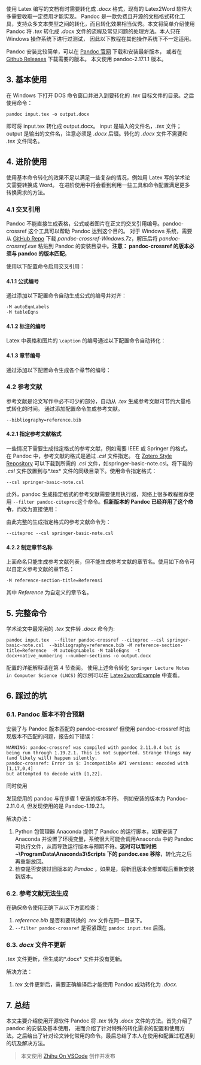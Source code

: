 使用 Latex 编写的文档有时需要转化成 _.docx_ 格式，现有的 Latex2Word 软件大多需要收取一定费用才能实现。 Pandoc 是一款免费且开源的文档格式转化工具，支持众多文本类型之间的转化，而且转化效果相当优秀。本文将简单介绍使用 Pandoc 将 _.tex_ 转化成 _.docx_ 文件的流程及常见问题的处理方法。本人只在 Windows 操作系统下进行过测试， 因此以下教程在其他操作系统下不一定适用。

Pandoc 安装比较简单，可以在 [Pandoc 官网](https://link.zhihu.com/?target=https%3A//pandoc.org/installing.html) 下载和安装最新版本， 或者在 [Github Releases](https://link.zhihu.com/?target=https%3A//github.com/jgm/pandoc/releases/) 下载需要的版本。 本文使用 pandoc-2.17.1.1 版本。

## 3\. 基本使用

在 Windows 下打开 DOS 命令窗口并进入到要转化的 _.tex_ 目标文件的目录。之后使用命令：

```
pandoc input.tex -o output.docx
```

即可将 input.tex 转化成 output.docx。 input 是输入的文件名，_.tex_ 文件； output 是输出的文件名，注意必须是 _.docx_ 后缀。转化的 _.docx_ 文件不需要和 _.tex_ 文件同名。

## 4\. 进阶使用

使用基本命令转化的效果不足以满足一些复杂的情况，例如用 Latex 写的学术论文需要转换成 Word。 在进阶使用中将会看到利用一些工具和命令配置满足更多转换需求的方法。

### 4.1 交叉引用

Pandoc 不能直接生成表格，公式或者图片在正文的交叉引用编号。pandoc-crossref 这个工具可以帮助 Pandoc 达到这个目的。 对于 Windows 系统，需要从 [GitHub Repo](https://link.zhihu.com/?target=https%3A//github.com/lierdakil/pandoc-crossref/releases) 下载 _pandoc-crossref-Windows.7z_，解压后将 _pandoc-crossref.exe_ 粘贴到 Pandoc 的安装目录中。**注意： pandoc-crossref 的版本必须与 pandoc 的版本匹配**。

使用以下配置命令启用交叉引用：

#### 4.1.1 公式编号

通过添加以下配置命令自动生成公式的编号并对齐：

```
-M autoEqnLabels 
-M tableEqns
```

#### 4.1.2 标注的编号

Latex 中表格和图片的 `\caption` 的编号通过以下配置命令自动转化：

#### 4.1.3 章节编号

通过添加以下配置命令生成各个章节的编号：

### 4.2 参考文献

参考文献是论文写作中必不可少的部分，自动从 _.tex_ 生成参考文献可节约大量格式转化的时间。 通过添加配置命令生成参考文献。

```
--bibliography=reference.bib
```

#### 4.2.1 指定参考文献格式

一些情况下需要生成指定格式的参考文献，例如需要 IEEE 或 Springer 的格式。 在 Pandoc 中，参考文献的格式是通过 _.csl_ 文件指定。 在 [Zotero Style Repository](https://link.zhihu.com/?target=https%3A//www.zotero.org/styles) 可以下载到所需的 _.csl_ 文件，如springer-basic-note.csl。将下载的 _.csl_ 文件放置到与\*.tex\* 文件的同级目录下。使用命令指定格式：

```
--csl springer-basic-note.csl 
```

此外，pandoc 生成指定格式的参考文献需要使用执行器，网络上很多教程推荐使用 `--filter pandoc-citeproc`这个命令。**但新版本的 Pandoc 已经弃用了这个命令**，而改为直接使用：

由此完整的生成指定格式的参考文献命令为：

```
--citeproc --csl springer-basic-note.csl
```

#### 4.2.2 制定章节名称

上面命名只能生成参考文献列表，但不能生成参考文献的章节名。使用如下命令可以自定义参考文献的章节名：

```
-M reference-section-title=Referensi
```

其中 _Reference_ 为自定义的章节名。

## 5\. 完整命令

学术论文中最常用的 _.tex_ 文件转 _.docx_ 命令为:

```
pandoc input.tex  --filter pandoc-crossref --citeproc --csl springer-basic-note.csl  --bibliography=reference.bib -M reference-section-title=Reference  -M autoEqnLabels -M tableEqns  -t docx+native_numbering --number-sections -o output.docx
```

配置的详细解释请在第 4 节查阅。 使用上述命令转化 `Springer Lecture Notes in Computer Science (LNCS)` 的示例可以在 [Latex2wordExample](https://link.zhihu.com/?target=https%3A//github.com/xhan97/Latex2WordExample) 中查看。

## 6\. 踩过的坑

### 6.1. Pandoc 版本不符合预期

安装了与 Pandoc 版本匹配的 pandoc-crossref 但使用 pandoc-crossref 时出现版本不匹配的问题，报告如下错误：

```
WARNING: pandoc-crossref was compiled with pandoc 2.11.0.4 but is being run through 1.19.2.1. This is not supported. Strange things may (and likely will) happen silently.
pandoc-crossref: Error in $: Incompatible API versions: encoded with [1,17,0,4]
but attempted to decode with [1,22].
```

同时使用

发现使用的 pandoc 与在步骤 1 安装的版本不符。 例如安装的版本为 Pandoc-2.11.0.4, 但发现使用的是 Pandoc-1.19.2.1。

解决办法：

1.  Python 包管理器 Anaconda 提供了 Pandoc 的运行脚本，如果安装了 Anaconda 并设置了环境变量，系统很大可能会调用Anaconda 中的 Pandoc 可执行文件，从而导致运行版本与预期不符。**这时可以暂时把 ~\\ProgramData\\Anaconda3\\Scripts 下的 pandoc.exe 移除**，转化完之后再重新放回。
2.  检查是否安装过旧版本的 _Pandoc_ ，如果是，将新旧版本全部卸载后重新安装新版本。

### 6.2. 参考文献无法生成

在确保命令使用正确下从以下方面检查：

1.  _reference.bib_ 是否和要转换的 _.tex_ 文件在同一目录下。
2.  `--filter pandoc-crossref` 是否紧跟在 `pandoc input.tex` 后面。

### 6.3. _docx_ 文件不更新

_.tex_ 文件更新，但生成的\*.docx\* 文件并没有更新。

解决方法：

1.  _tex_ 文件更新后，需要正确编译后才能使用 Pandoc 成功转化为 _.docx_.

## 7\. 总结

本文主要介绍使用开源软件 Pandoc 将 _.tex_ 转为 _.docx_ 文件的方法。首先介绍了 pandoc 的安装及基本使用， 进而介绍了针对特殊的转化需求的配置和使用方法。之后给出了针对论文转化常用的命令。最后总结了本人在使用和配置过程遇到的坑及解决方法。

> 本文使用 [Zhihu On VSCode](https://zhuanlan.zhihu.com/p/106057556) 创作并发布